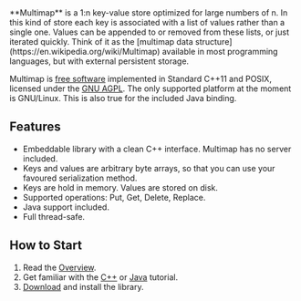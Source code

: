 <br />
<br />
**Multimap** is a 1:n key-value store optimized for large numbers of n. In this kind of store each key is associated with a list of values rather than a single one. Values can be appended to or removed from these lists, or just iterated quickly. Think of it as the [multimap data structure](https://en.wikipedia.org/wiki/Multimap) available in most programming languages, but with external persistent storage.

Multimap is [free software](https://www.fsf.org/about/what-is-free-software) implemented in Standard C++11 and POSIX, licensed under the [GNU AGPL](http://www.gnu.org/licenses/agpl-3.0.en.html). The only supported platform at the moment is GNU/Linux. This is also true for the included Java binding.

## Features

* Embeddable library with a clean C++ interface. Multimap has no server included.
* Keys and values are arbitrary byte arrays, so that you can use your favoured serialization method.
* Keys are hold in memory. Values are stored on disk.
* Supported operations: Put, Get, Delete, Replace.
* Java support included.
* Full thread-safe.

## How to Start

1. Read the [Overview](overview.md).
2. Get familiar with the [C++](cpptutorial.md) or [Java](javatutorial.md) tutorial.
3. [Download](download.md) and install the library.
